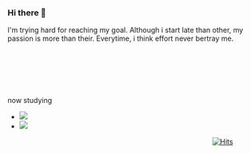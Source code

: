 ### Hi there 👋

<!--
**KimJunHo15/KimJunHo15** is a ✨ _special_ ✨ repository because its `README.md` (this file) appears on your GitHub profile.

Here are some ideas to get you started:

- 🔭 I’m currently working on ...
- 🌱 I’m currently learning ...
- 👯 I’m looking to collaborate on ...
- 🤔 I’m looking for help with ...
- 💬 Ask me about ...
- 📫 How to reach me: ...
- 😄 Pronouns: ...
- ⚡ Fun fact: ...
-->

I'm trying hard for reaching my goal. Although i start late than other, my passion is more than their. Everytime, i think effort never bertray me.

  
   
    
     
      
       
        
         
         
 
 

 
  
   
    
     
      
       
        
         
         
now studying
 - <img src="https://img.shields.io/badge/Python-3776AB?style=for-the-badge&logo=Python&logoColor=white">
 - <img src="https://img.shields.io/badge/java-2C2255?style=for-the-badge&logo=java&logoColor=orange">

    
     
   
   
    
  
    
  
[![Hits](https://hits.seeyoufarm.com/api/count/incr/badge.svg?url=https%3A%2F%2Fgithub.com%2FKimJunHo%2Fhit-counter&count_bg=%2379C83D&title_bg=%23555555&icon=&icon_color=%23E7E7E7&title=hits&edge_flat=false)](https://hits.seeyoufarm.com)
